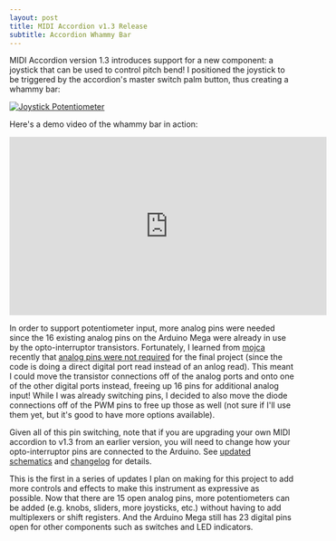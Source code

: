 ```yaml
---
layout: post
title: MIDI Accordion v1.3 Release
subtitle: Accordion Whammy Bar
---
```


MIDI Accordion version 1.3 introduces support for a new component: a joystick that can be used to control pitch bend!  I positioned the joystick to be triggered by the accordion's master switch palm button, thus creating a whammy bar:

[![Joystick Potentiometer](https://i.imgur.com/hfIESQA.gif)](https://i.imgur.com/hfIESQA.gif)

Here's a demo video of the whammy bar in action:

<iframe width="560" height="315" src="https://www.youtube.com/embed/sQWZQSPkWCQ" frameborder="0" allowfullscreen></iframe>

In order to support potentiometer input, more analog pins were needed since the 16 existing analog pins on the Arduino Mega were already in use by the opto-interruptor transistors.  Fortunately, I learned from [mojca](https://github.com/mojca) recently that [analog pins were not required](https://github.com/bvavra/MIDI_Accordion/issues/2) for the final project (since the code is doing a direct digital port read instead of an anlog read).  This meant I could move the transistor connections off of the analog ports and onto one of the other digital ports instead, freeing up 16 pins for additional analog input!  While I was already switching pins, I decided to also move the diode connections off of the PWM pins to free up those as well (not sure if I'll use them yet, but it's good to have more options available).

Given all of this pin switching, note that if you are upgrading your own MIDI accordion to v1.3 from an earlier version, you will need to change how your opto-interruptor pins are connected to the Arduino.  See [updated schematics](https://github.com/bvavra/MIDI_Accordion/tree/master/MIDI_Accordion/schematics) and [changelog](https://github.com/bvavra/MIDI_Accordion#changelog) for details.

This is the first in a series of updates I plan on making for this project to add more controls and effects to make this instrument as expressive as possible.  Now that there are 15 open analog pins, more potentiometers can be added (e.g. knobs, sliders, more joysticks, etc.) without having to add multiplexers or shift registers.  And the Arduino Mega still has 23 digital pins open for other components such as switches and LED indicators.